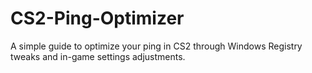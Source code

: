 # CS2-Ping-Optimizer
A simple guide to optimize your ping in CS2 through Windows Registry tweaks and in-game settings adjustments.
